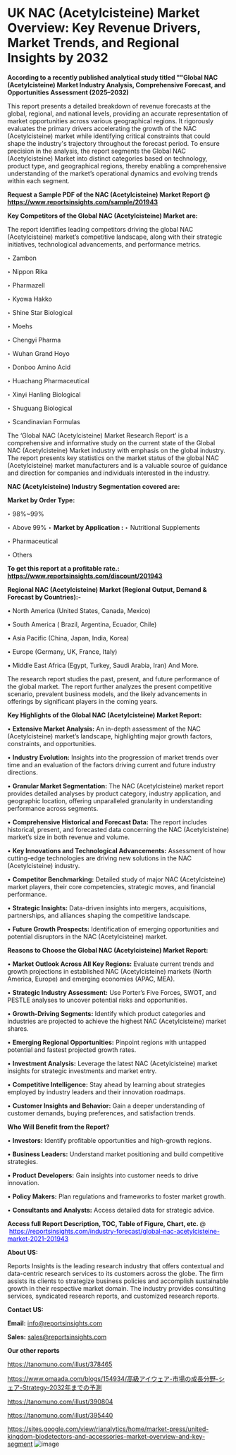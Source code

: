 # UK NAC (Acetylcisteine) Market Overview: Key Revenue Drivers, Market Trends, and Regional Insights by 2032

<strong>According to a recently published analytical study titled ""Global NAC (Acetylcisteine) Market Industry Analysis, Comprehensive Forecast, and Opportunities Assessment (2025–2032)</strong>

This report presents a detailed breakdown of revenue forecasts at the global, regional, and national levels, providing an accurate representation of market opportunities across various geographical regions. It rigorously evaluates the primary drivers accelerating the growth of the NAC (Acetylcisteine) market while identifying critical constraints that could shape the industry's trajectory throughout the forecast period. To ensure precision in the analysis, the report segments the Global NAC (Acetylcisteine) Market into distinct categories based on technology, product type, and geographical regions, thereby enabling a comprehensive understanding of the market’s operational dynamics and evolving trends within each segment.

<strong>Request a Sample PDF of the NAC (Acetylcisteine) Market Report </strong><strong>@<a href=https://www.reportsinsights.com/sample/201943 style=color:#0000ff;> https://www.reportsinsights.com/sample/201943</a></strong></font>

<strong>Key Competitors of the Global NAC (Acetylcisteine) Market are:</strong>

The report identifies leading competitors driving the global NAC (Acetylcisteine) market’s competitive landscape, along with their strategic initiatives, technological advancements, and performance metrics.

‣ Zambon

‣ Nippon Rika

‣ Pharmazell

‣ Kyowa Hakko

‣ Shine Star Biological

‣ Moehs

‣ Chengyi Pharma

‣ Wuhan Grand Hoyo

‣ Donboo Amino Acid

‣ Huachang Pharmaceutical

‣ Xinyi Hanling Biological

‣ Shuguang Biological

‣ Scandinavian Formulas

The ‘Global NAC (Acetylcisteine) Market Research Report’ is a comprehensive and informative study on the current state of the Global NAC (Acetylcisteine) Market industry with emphasis on the global industry. The report presents key statistics on the market status of the global NAC (Acetylcisteine) market manufacturers and is a valuable source of guidance and direction for companies and individuals interested in the industry.

<strong>NAC (Acetylcisteine) Industry Segmentation covered are:</strong>

<strong>Market by Order Type: </strong>

‣ 98%~99%

‣ Above 99%
‣ 
<strong>Market by Application :</strong>
‣ Nutritional Supplements

‣ Pharmaceutical

‣ Others

<strong>To get this report at a profitable rate.: <a href=https://www.reportsinsights.com/discount/201943 style=color:#0000ff;>https://www.reportsinsights.com/discount/201943</a></strong></font>

<strong>Regional NAC (Acetylcisteine) Market (Regional Output, Demand &amp; Forecast by Countries):-</strong>

• North America (United States, Canada, Mexico)

• South America ( Brazil, Argentina, Ecuador, Chile)

• Asia Pacific (China, Japan, India, Korea)

• Europe (Germany, UK, France, Italy)

• Middle East Africa (Egypt, Turkey, Saudi Arabia, Iran) And More.

The research report studies the past, present, and future performance of the global market. The report further analyzes the present competitive scenario, prevalent business models, and the likely advancements in offerings by significant players in the coming years.

<strong>Key Highlights of the Global NAC (Acetylcisteine) Market Report:</strong>

• <strong>Extensive Market Analysis:</strong> An in-depth assessment of the NAC (Acetylcisteine) market’s landscape, highlighting major growth factors, constraints, and opportunities.

• <strong>Industry Evolution:</strong> Insights into the progression of market trends over time and an evaluation of the factors driving current and future industry directions.

• <strong>Granular Market Segmentation:</strong> The NAC (Acetylcisteine) market report provides detailed analyses by product category, industry application, and geographic location, offering unparalleled granularity in understanding performance across segments.

• <strong>Comprehensive Historical and Forecast Data:</strong> The report includes historical, present, and forecasted data concerning the NAC (Acetylcisteine) market’s size in both revenue and volume.

• <strong>Key Innovations and Technological Advancements:</strong> Assessment of how cutting-edge technologies are driving new solutions in the NAC (Acetylcisteine) industry.

• <strong>Competitor Benchmarking:</strong> Detailed study of major NAC (Acetylcisteine) market players, their core competencies, strategic moves, and financial performance.

• <strong>Strategic Insights:</strong> Data-driven insights into mergers, acquisitions, partnerships, and alliances shaping the competitive landscape.

• <strong>Future Growth Prospects:</strong> Identification of emerging opportunities and potential disruptors in the NAC (Acetylcisteine) market.

<strong>Reasons to Choose the Global NAC (Acetylcisteine) Market Report:</strong>

• <strong>Market Outlook Across All Key Regions:</strong> Evaluate current trends and growth projections in established NAC (Acetylcisteine) markets (North America, Europe) and emerging economies (APAC, MEA).

• <strong>Strategic Industry Assessment:</strong> Use Porter’s Five Forces, SWOT, and PESTLE analyses to uncover potential risks and opportunities.

• <strong>Growth-Driving Segments:</strong> Identify which product categories and industries are projected to achieve the highest NAC (Acetylcisteine) market shares.

• <strong>Emerging Regional Opportunities:</strong> Pinpoint regions with untapped potential and fastest projected growth rates.

• <strong>Investment Analysis:</strong> Leverage the latest NAC (Acetylcisteine) market insights for strategic investments and market entry.

• <strong>Competitive Intelligence:</strong> Stay ahead by learning about strategies employed by industry leaders and their innovation roadmaps.

• <strong>Customer Insights and Behavior:</strong> Gain a deeper understanding of customer demands, buying preferences, and satisfaction trends.

<strong>Who Will Benefit from the Report?</strong>

• <strong>Investors:</strong> Identify profitable opportunities and high-growth regions.

• <strong>Business Leaders:</strong> Understand market positioning and build competitive strategies.

• <strong>Product Developers:</strong> Gain insights into customer needs to drive innovation.

• <strong>Policy Makers:</strong> Plan regulations and frameworks to foster market growth.

• <strong>Consultants and Analysts:</strong> Access detailed data for strategic advice.
</ul>
<strong>Access full Report Description, TOC, Table of Figure, Chart, etc. </strong>@  <a href=https://reportsinsights.com/industry-forecast/global-nac-acetylcisteine-market-2021-201943 style=color:#0000ff;>https://reportsinsights.com/industry-forecast/global-nac-acetylcisteine-market-2021-201943</a></font>

<strong><strong>About US</strong>:</strong>

Reports Insights is the leading research industry that offers contextual and data-centric research services to its customers across the globe. The firm assists its clients to strategize business policies and accomplish sustainable growth in their respective market domain. The industry provides consulting services, syndicated research reports, and customized research reports.

<strong>Contact US:</strong>

<p class=""""><b>Email:</b> <a href=mailto:info@reportsinsights.com>info@reportsinsights.com</a></p>
<p class=""""><b>Sales:</b> <a href=mailto:sales@reportsinsights.com>sales@reportsinsights.com</a></p>

<strong>Our other reports</strong>

<a href=https://tanomuno.com/illust/378465>https://tanomuno.com/illust/378465</a>

<a href=https://www.omaada.com/blogs/154934/高級アイウェア-市場の成長分野-シェア-Strategy-2032年までの予測>https://www.omaada.com/blogs/154934/高級アイウェア-市場の成長分野-シェア-Strategy-2032年までの予測</a>

<a href=https://tanomuno.com/illust/390804>https://tanomuno.com/illust/390804</a>

<a href=https://tanomuno.com/illust/395440>https://tanomuno.com/illust/395440</a>

<a href=https://sites.google.com/view/rianalytics/home/market-press/united-kingdom-biodetectors-and-accessories-market-overview-and-key-segment>https://sites.google.com/view/rianalytics/home/market-press/united-kingdom-biodetectors-and-accessories-market-overview-and-key-segment</a>
![image](https://github.com/user-attachments/assets/018f2df6-a1de-4dc2-97c8-ec7b8835a3bc)

